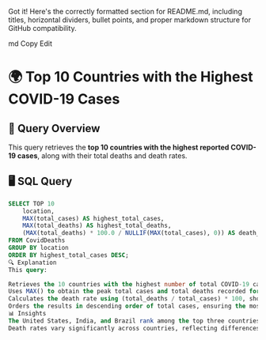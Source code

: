 
Got it! Here's the correctly formatted section for README.md, including titles, horizontal dividers, bullet points, and proper markdown structure for GitHub compatibility.

md
Copy
Edit
# 🌍 Top 10 Countries with the Highest COVID-19 Cases

## 📌 Query Overview  
This query retrieves the **top 10 countries with the highest reported COVID-19 cases**, along with their total deaths and death rates.

## 🖥️ SQL Query  
```sql
SELECT TOP 10
    location,
    MAX(total_cases) AS highest_total_cases,
    MAX(total_deaths) AS highest_total_deaths,
    (MAX(total_deaths) * 100.0 / NULLIF(MAX(total_cases), 0)) AS death_rate
FROM CovidDeaths
GROUP BY location
ORDER BY highest_total_cases DESC;
🔍 Explanation
This query:

Retrieves the 10 countries with the highest number of total COVID-19 cases.
Uses MAX() to obtain the peak total cases and total deaths recorded for each country.
Calculates the death rate using (total_deaths / total_cases) * 100, showing how lethal the virus was in each country.
Orders the results in descending order of total cases, ensuring the most affected countries appear at the top.
📊 Insights
The United States, India, and Brazil rank among the top three countries with the highest reported cases, mainly due to large populations and extensive testing capacity.
Death rates vary significantly across countries, reflecting differences in healthcare quality, early intervention strategies, and vaccination rates.
